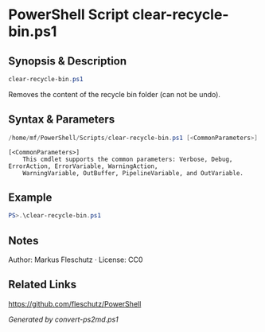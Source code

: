 # PowerShell Script clear-recycle-bin.ps1

## Synopsis & Description
```powershell
clear-recycle-bin.ps1
```

Removes the content of the recycle bin folder (can not be undo).

## Syntax & Parameters
```powershell
/home/mf/PowerShell/Scripts/clear-recycle-bin.ps1 [<CommonParameters>]
```

```
[<CommonParameters>]
    This cmdlet supports the common parameters: Verbose, Debug, ErrorAction, ErrorVariable, WarningAction, 
    WarningVariable, OutBuffer, PipelineVariable, and OutVariable.
```

## Example
```powershell
PS>.\clear-recycle-bin.ps1
```


## Notes
Author: Markus Fleschutz · License: CC0

## Related Links
https://github.com/fleschutz/PowerShell

*Generated by convert-ps2md.ps1*
